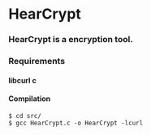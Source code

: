 # HearCrypt

### HearCrypt is a encryption tool.

### Requirements

#### libcurl c 

#### Compilation
```
$ cd src/
$ gcc HearCrypt.c -o HearCrypt -lcurl
```
